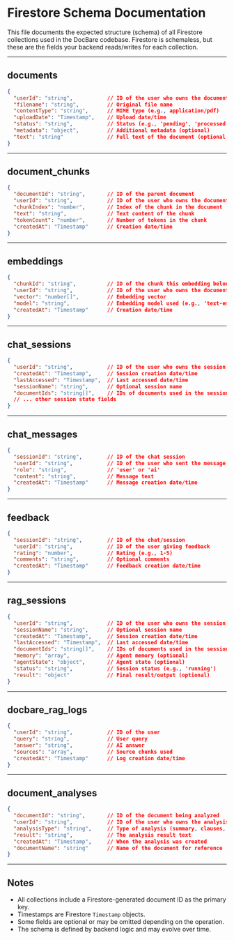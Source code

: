 # Firestore Schema Documentation

This file documents the expected structure (schema) of all Firestore collections used in the DocBare codebase. Firestore is schemaless, but these are the fields your backend reads/writes for each collection.

---

## documents

```json
{
  "userId": "string",           // ID of the user who owns the document
  "filename": "string",         // Original file name
  "contentType": "string",      // MIME type (e.g., application/pdf)
  "uploadDate": "Timestamp",    // Upload date/time
  "status": "string",           // Status (e.g., 'pending', 'processed')
  "metadata": "object",         // Additional metadata (optional)
  "text": "string"              // Full text of the document (optional, for ingestion)
}
```

---

## document_chunks

```json
{
  "documentId": "string",       // ID of the parent document
  "userId": "string",           // ID of the user who owns the document
  "chunkIndex": "number",       // Index of the chunk in the document
  "text": "string",             // Text content of the chunk
  "tokenCount": "number",       // Number of tokens in the chunk
  "createdAt": "Timestamp"      // Creation date/time
}
```

---

## embeddings

```json
{
  "chunkId": "string",          // ID of the chunk this embedding belongs to
  "userId": "string",           // ID of the user who owns the document
  "vector": "number[]",         // Embedding vector
  "model": "string",            // Embedding model used (e.g., 'text-embedding-3-small')
  "createdAt": "Timestamp"      // Creation date/time
}
```

---

## chat_sessions

```json
{
  "userId": "string",           // ID of the user who owns the session
  "createdAt": "Timestamp",     // Session creation date/time
  "lastAccessed": "Timestamp",  // Last accessed date/time
  "sessionName": "string",      // Optional session name
  "documentIds": "string[]",    // IDs of documents used in the session (optional)
  // ... other session state fields
}
```

---

## chat_messages

```json
{
  "sessionId": "string",        // ID of the chat session
  "userId": "string",           // ID of the user who sent the message
  "role": "string",             // 'user' or 'ai'
  "content": "string",          // Message text
  "createdAt": "Timestamp"      // Message creation date/time
}
```

---

## feedback

```json
{
  "sessionId": "string",        // ID of the chat/session
  "userId": "string",           // ID of the user giving feedback
  "rating": "number",           // Rating (e.g., 1-5)
  "comments": "string",         // Optional comments
  "createdAt": "Timestamp"      // Feedback creation date/time
}
```

---

## rag_sessions

```json
{
  "userId": "string",           // ID of the user who owns the session
  "sessionName": "string",      // Optional session name
  "createdAt": "Timestamp",     // Session creation date/time
  "lastAccessed": "Timestamp",  // Last accessed date/time
  "documentIds": "string[]",    // IDs of documents used in the session
  "memory": "array",            // Agent memory (optional)
  "agentState": "object",       // Agent state (optional)
  "status": "string",           // Session status (e.g., 'running')
  "result": "object"            // Final result/output (optional)
}
```

---

## docbare_rag_logs

```json
{
  "userId": "string",           // ID of the user
  "query": "string",            // User query
  "answer": "string",           // AI answer
  "sources": "array",           // Source chunks used
  "createdAt": "Timestamp"      // Log creation date/time
}
```

---

## document_analyses

```json
{
  "documentId": "string",       // ID of the document being analyzed
  "userId": "string",           // ID of the user who owns the analysis
  "analysisType": "string",     // Type of analysis (summary, clauses, risks, insights)
  "result": "string",           // The analysis result text
  "createdAt": "Timestamp",     // When the analysis was created
  "documentName": "string"      // Name of the document for reference
}
```

---

## Notes
- All collections include a Firestore-generated document ID as the primary key.
- Timestamps are Firestore `Timestamp` objects.
- Some fields are optional or may be omitted depending on the operation.
- The schema is defined by backend logic and may evolve over time. 